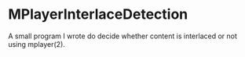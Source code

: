 # MPlayerInterlaceDetection
A small program I wrote do decide whether content is interlaced or not using mplayer(2). 
